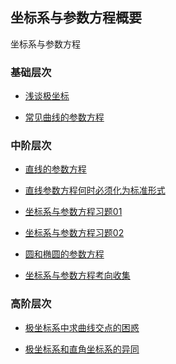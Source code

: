## 坐标系与参数方程概要


坐标系与参数方程

###  基础层次


* <a  href=" https://www.cnblogs.com/wanghai0666/p/11050533.html "  target="_blank" >浅谈极坐标</a>

* <a  href="https://www.cnblogs.com/wanghai0666/p/12186724.html "  target="_blank">常见曲线的参数方程</a> 

###  中阶层次


* <a  href=" https://www.cnblogs.com/wanghai0666/p/9429002.html "  target="_blank" >直线的参数方程  </a>  

* <a  href="https://www.cnblogs.com/wanghai0666/p/13130452.html"  target="_blank">直线参数方程何时必须化为标准形式</a> 

* <a  href="https://www.cnblogs.com/wanghai0666/p/9664569.html  "  target="_blank" >坐标系与参数方程习题01   </a> 

* <a  href="https://www.cnblogs.com/wanghai0666/p/9715657.html  "  target="_blank" >坐标系与参数方程习题02  </a> 

* <a  href="https://www.cnblogs.com/wanghai0666/p/5891493.html  "  target="_blank" >圆和椭圆的参数方程</a> 

* <a  href=" http://www.cnblogs.com/wanghai0666/p/8747722.html "  target="_blank" >坐标系与参数方程考向收集  </a> 

###  高阶层次

* <a  href="https://www.cnblogs.com/wanghai0666/p/12143224.html"  target="_blank">极坐标系中求曲线交点的困惑</a> 

* <a  href="https://www.cnblogs.com/wanghai0666/p/12174434.html "  target="_blank">极坐标系和直角坐标系的异同</a> 




